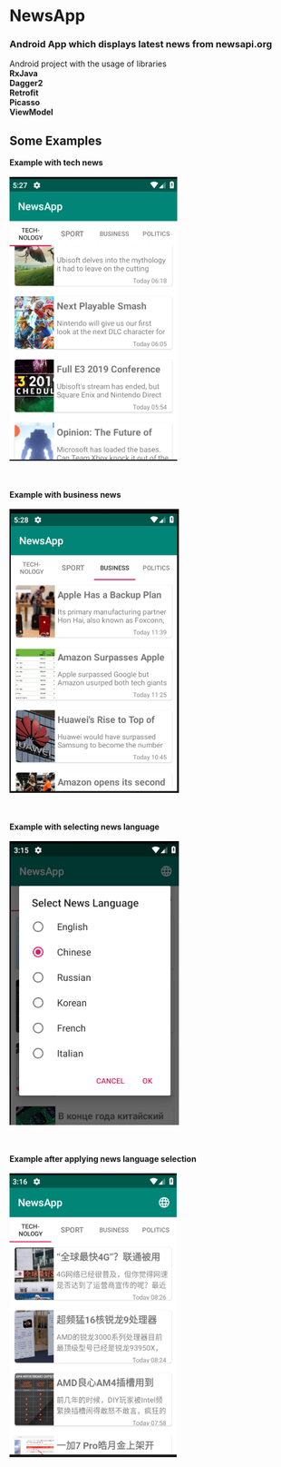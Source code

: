 # NewsApp
### Android App which displays latest news from **newsapi.org**

Android project with the usage of libraries</br>
 **RxJava**</br>
 **Dagger2**</br>
 **Retrofit**</br>
 **Picasso**</br>
 **ViewModel**</br>


## Some Examples

**Example with tech news** </br></br>
<img src="https://github.com/Jamshid-M/NewsApp/blob/master/img/example1.png" height="500"></br></br></br>

**Example with business news** </br></br>
<img src="https://github.com/Jamshid-M/NewsApp/blob/master/img/example2.png" height="500"></br></br></br>

**Example with selecting news language** </br></br>
<img src="https://github.com/Jamshid-M/NewsApp/blob/master/img/select_lang.png" height="500"></br></br></br>

**Example after applying news language selection** </br></br>
<img src="https://github.com/Jamshid-M/NewsApp/blob/master/img/apply_lang.png" height="500"></br></br></br>
